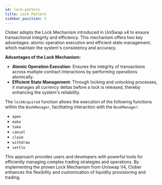 ```yaml
---
id: lock-pattern
title: Lock Pattern
sidebar_position: 5
---
```


Clober adopts the Lock Mechanism introduced in UniSwap v4 to ensure transactional integrity and efficiency. This mechanism offers two key advantages: atomic operation execution and efficient state management, which maintain the system's consistency and accuracy.

**Advantages of the Lock Mechanism:**

- **Atomic Operation Execution**: Ensures the integrity of transactions across multiple contract interactions by performing operations atomically.
- **Efficient State Management**: Through locking and unlocking processes, it manages all currency deltas before a lock is released, thereby enhancing the system's reliability.

The `lockAcquired` function allows the execution of the following functions within the `BookManager`, facilitating interaction with the `BookManager`:

- `open`
- `make`
- `take`
- `cancel`
- `claim`
- `withdraw`
- `settle`

This approach provides users and developers with powerful tools for efficiently managing complex trading strategies and operations. By implementing the proven Lock Mechanism from Uniswap V4, Clober enhances the flexibility and customization of liquidity provisioning and trading.